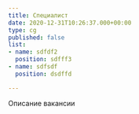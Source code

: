 ```yaml
---
title: Специалист
date: 2020-12-31T10:26:37.000+00:00
type: cg
published: false
list:
- name: sdfdf2
  position: sdfff3
- name: sdfsdf
  position: dsdffd

---
```

Описание вакансии
